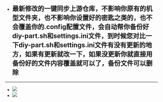 - ## 最新修改的一键同步上游仓库，不影响你原有的机型文件夹，也不影响你设置好的密匙之类的，也不会覆盖你的.config配置文件，会自动帮你备份好diy-part.sh和settings.ini文件，到时候您对比一下diy-part.sh和settings.ini文件有没有更新的地方，如果有更新就改一下，如果没更新你就直接用备份好的文件内容覆盖就可以了，备份文件可以删除
---

- <img src="https://github.com/danshui-git/shuoming/blob/master/doc/tongbu11.png" />
- <img src="https://github.com/danshui-git/shuoming/blob/master/doc/tongbu22.png" />
